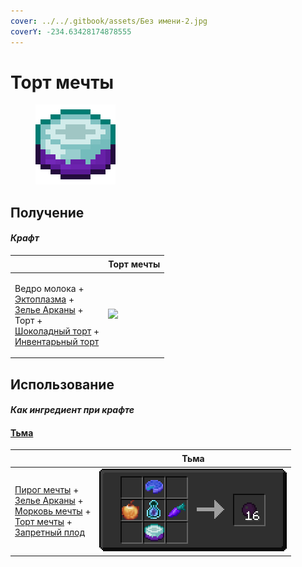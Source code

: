 ```yaml
---
cover: ../../.gitbook/assets/Без имени-2.jpg
coverY: -234.63428174878555
---
```


# Торт мечты

<figure><img src="../../.gitbook/assets/dream_cake_128.png" alt=""><figcaption></figcaption></figure>

## Получение

#### _Крафт_

| ㅤ                                                                                                                                                                                                                                          | Торт мечты                                 |
| ------------------------------------------------------------------------------------------------------------------------------------------------------------------------------------------------------------------------------------------ | ------------------------------------------ |
| <p>Ведро молока +<br><a href="ectoplasm.md">Эктоплазма</a> +<br><a href="weak_arcana_potion.md">Зелье Арканы</a> +<br>Торт +<br><a href="chocolate_cake.md">Шоколадный торт</a> +<br><a href="inventory_cake.md">Инвентарьный торт</a></p> | ![](../../.gitbook/assets/dream\_cake.png) |

## Использование

#### _Как ингредиент при крафте_

#### [Тьма](dark.md)

| ㅤ                                                                                                                                                                                                                                                     | Тьма                                |
| ----------------------------------------------------------------------------------------------------------------------------------------------------------------------------------------------------------------------------------------------------- | ----------------------------------- |
| <p><a href="dream_pie.md">Пирог мечты</a> +<br><a href="weak_arcana_potion.md">Зелье Арканы</a> +<br><a href="dream_carrot.md">Морковь мечты</a> +<br><a href="dream_cake.md">Торт мечты</a> +<br><a href="forbidden_fruit.md">Запретный плод</a></p> | ![](../../.gitbook/assets/dark.png) |
